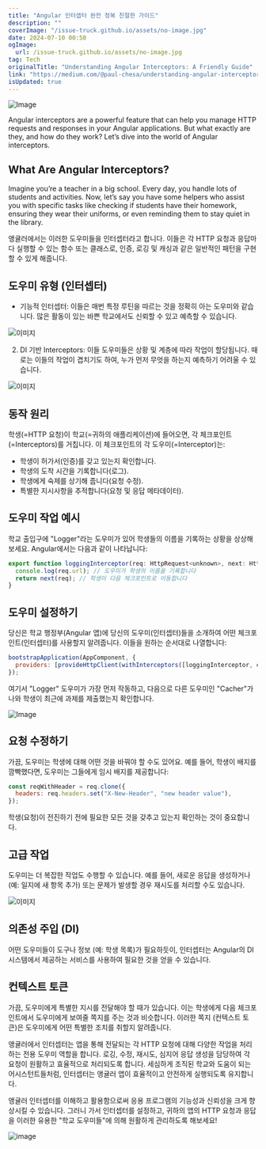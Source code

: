 ```yaml
---
title: "Angular 인터셉터 완전 정복 친절한 가이드"
description: ""
coverImage: "/issue-truck.github.io/assets/no-image.jpg"
date: 2024-07-10 00:50
ogImage:
  url: /issue-truck.github.io/assets/no-image.jpg
tag: Tech
originalTitle: "Understanding Angular Interceptors: A Friendly Guide"
link: "https://medium.com/@paul-chesa/understanding-angular-interceptors-a-friendly-guide-ed505b32211c"
isUpdated: true
---
```


![Image](https://miro.medium.com/v2/resize:fit:996/1*fh_tznUFpL1ODdMWrpjkwQ.gif)

Angular interceptors are a powerful feature that can help you manage HTTP requests and responses in your Angular applications. But what exactly are they, and how do they work? Let’s dive into the world of Angular interceptors.

## What Are Angular Interceptors?

Imagine you’re a teacher in a big school. Every day, you handle lots of students and activities. Now, let’s say you have some helpers who assist you with specific tasks like checking if students have their homework, ensuring they wear their uniforms, or even reminding them to stay quiet in the library.

<!-- cozy-coder - 수평 -->

<ins class="adsbygoogle"
     style="display:block"
     data-ad-client="ca-pub-4877378276818686"
     data-ad-slot="1107185301"
     data-ad-format="auto"
     data-full-width-responsive="true"></ins>

<script>
     (adsbygoogle = window.adsbygoogle || []).push({});
</script>

앵귤러에서는 이러한 도우미들을 인터셉터라고 합니다. 이들은 각 HTTP 요청과 응답마다 실행할 수 있는 함수 또는 클래스로, 인증, 로깅 및 캐싱과 같은 일반적인 패턴을 구현할 수 있게 해줍니다.

## 도우미 유형 (인터셉터)

- 기능적 인터셉터: 이들은 매번 특정 루틴을 따르는 것을 정확히 아는 도우미와 같습니다. 많은 활동이 있는 바쁜 학교에서도 신뢰할 수 있고 예측할 수 있습니다.

![이미지](https://miro.medium.com/v2/resize:fit:1280/1*PTn51ZaAI_S1ILLjJ2JVlw.gif)

<!-- cozy-coder - 수평 -->

<ins class="adsbygoogle"
     style="display:block"
     data-ad-client="ca-pub-4877378276818686"
     data-ad-slot="1107185301"
     data-ad-format="auto"
     data-full-width-responsive="true"></ins>

<script>
     (adsbygoogle = window.adsbygoogle || []).push({});
</script>

2. DI 기반 Interceptors: 이들 도우미들은 상황 및 계층에 따라 작업이 할당됩니다. 때로는 이들의 작업이 겹치기도 하여, 누가 먼저 무엇을 하는지 예측하기 어려울 수 있습니다.

![이미지](https://miro.medium.com/v2/resize:fit:1276/1*TE4eaViBdzw8kjNDUOy_OA.gif)

## 동작 원리

학생(=HTTP 요청)이 학교(=귀하의 애플리케이션)에 들어오면, 각 체크포인트(=Interceptors)를 거칩니다. 이 체크포인트의 각 도우미(=Interceptor)는:

<!-- cozy-coder - 수평 -->

<ins class="adsbygoogle"
     style="display:block"
     data-ad-client="ca-pub-4877378276818686"
     data-ad-slot="1107185301"
     data-ad-format="auto"
     data-full-width-responsive="true"></ins>

<script>
     (adsbygoogle = window.adsbygoogle || []).push({});
</script>

- 학생이 허가서(인증)를 갖고 있는지 확인합니다.
- 학생의 도착 시간을 기록합니다(로그).
- 학생에게 숙제를 상기해 줍니다(요청 수정).
- 특별한 지시사항을 추적합니다(요청 및 응답 메타데이터).

## 도우미 작업 예시

학교 출입구에 "Logger"라는 도우미가 있어 학생들의 이름을 기록하는 상황을 상상해 보세요. Angular에서는 다음과 같이 나타납니다:

```js
export function loggingInterceptor(req: HttpRequest<unknown>, next: HttpHandlerFn): Observable<HttpEvent<unknown>> {
  console.log(req.url); // 도우미가 학생의 이름을 기록합니다
  return next(req); // 학생이 다음 체크포인트로 이동합니다
}
```

<!-- cozy-coder - 수평 -->

<ins class="adsbygoogle"
     style="display:block"
     data-ad-client="ca-pub-4877378276818686"
     data-ad-slot="1107185301"
     data-ad-format="auto"
     data-full-width-responsive="true"></ins>

<script>
     (adsbygoogle = window.adsbygoogle || []).push({});
</script>

## 도우미 설정하기

당신은 학교 행정부(Angular 앱)에 당신의 도우미(인터셉터)들을 소개하여 어떤 체크포인트(인터셉터)를 사용할지 알려줍니다. 이들을 원하는 순서대로 나열합니다:

```js
bootstrapApplication(AppComponent, {
  providers: [provideHttpClient(withInterceptors([loggingInterceptor, cachingInterceptor]))],
});
```

여기서 "Logger" 도우미가 가장 먼저 작동하고, 다음으로 다른 도우미인 "Cacher"가 나와 학생이 최근에 과제를 제출했는지 확인합니다.

<!-- cozy-coder - 수평 -->

<ins class="adsbygoogle"
     style="display:block"
     data-ad-client="ca-pub-4877378276818686"
     data-ad-slot="1107185301"
     data-ad-format="auto"
     data-full-width-responsive="true"></ins>

<script>
     (adsbygoogle = window.adsbygoogle || []).push({});
</script>

![Image](https://miro.medium.com/v2/resize:fit:996/1*ulxO2FV_nBrw0gRnOnjYxg.gif)

## 요청 수정하기

가끔, 도우미는 학생에 대해 어떤 것을 바꿔야 할 수도 있어요. 예를 들어, 학생이 배지를 깜빡했다면, 도우미는 그들에게 임시 배지를 제공합니다:

```js
const reqWithHeader = req.clone({
  headers: req.headers.set("X-New-Header", "new header value"),
});
```

<!-- cozy-coder - 수평 -->

<ins class="adsbygoogle"
     style="display:block"
     data-ad-client="ca-pub-4877378276818686"
     data-ad-slot="1107185301"
     data-ad-format="auto"
     data-full-width-responsive="true"></ins>

<script>
     (adsbygoogle = window.adsbygoogle || []).push({});
</script>

학생(요청)이 전진하기 전에 필요한 모든 것을 갖추고 있는지 확인하는 것이 중요합니다.

## 고급 작업

도우미는 더 복잡한 작업도 수행할 수 있습니다. 예를 들어, 새로운 응답을 생성하거나(예: 일지에 새 항목 추가) 또는 문제가 발생할 경우 재시도를 처리할 수도 있습니다.

![이미지](https://miro.medium.com/v2/resize:fit:996/1*7pROxim0KjsWdbSk2uGE-Q.gif)

<!-- cozy-coder - 수평 -->

<ins class="adsbygoogle"
     style="display:block"
     data-ad-client="ca-pub-4877378276818686"
     data-ad-slot="1107185301"
     data-ad-format="auto"
     data-full-width-responsive="true"></ins>

<script>
     (adsbygoogle = window.adsbygoogle || []).push({});
</script>

## 의존성 주입 (DI)

어떤 도우미들이 도구나 정보 (예: 학생 목록)가 필요하듯이, 인터셉터는 Angular의 DI 시스템에서 제공하는 서비스를 사용하여 필요한 것을 얻을 수 있습니다.

## 컨텍스트 토큰

가끔, 도우미에게 특별한 지시를 전달해야 할 때가 있습니다. 이는 학생에게 다음 체크포인트에서 도우미에게 보여줄 쪽지를 주는 것과 비슷합니다. 이러한 쪽지 (컨텍스트 토큰)은 도우미에게 어떤 특별한 조치를 취할지 알려줍니다.

<!-- cozy-coder - 수평 -->

<ins class="adsbygoogle"
     style="display:block"
     data-ad-client="ca-pub-4877378276818686"
     data-ad-slot="1107185301"
     data-ad-format="auto"
     data-full-width-responsive="true"></ins>

<script>
     (adsbygoogle = window.adsbygoogle || []).push({});
</script>

앵귤러에서 인터셉터는 앱을 통해 전달되는 각 HTTP 요청에 대해 다양한 작업을 처리하는 전용 도우미 역할을 합니다. 로깅, 수정, 재시도, 심지어 응답 생성을 담당하여 각 요청이 원활하고 효율적으로 처리되도록 합니다. 세심하게 조직된 학교와 도움이 되는 어시스턴트들처럼, 인터셉터는 앵귤러 앱이 효율적이고 안전하게 실행되도록 유지합니다.

앵귤러 인터셉터를 이해하고 활용함으로써 응용 프로그램의 기능성과 신뢰성을 크게 향상시킬 수 있습니다. 그러니 가서 인터셉터를 설정하고, 귀하의 앱의 HTTP 요청과 응답을 이러한 유용한 "학교 도우미들"에 의해 원활하게 관리하도록 해보세요!

![image](https://miro.medium.com/v2/resize:fit:960/1*nk8_ci1BSvxhNSjdEBiL0g.gif)
